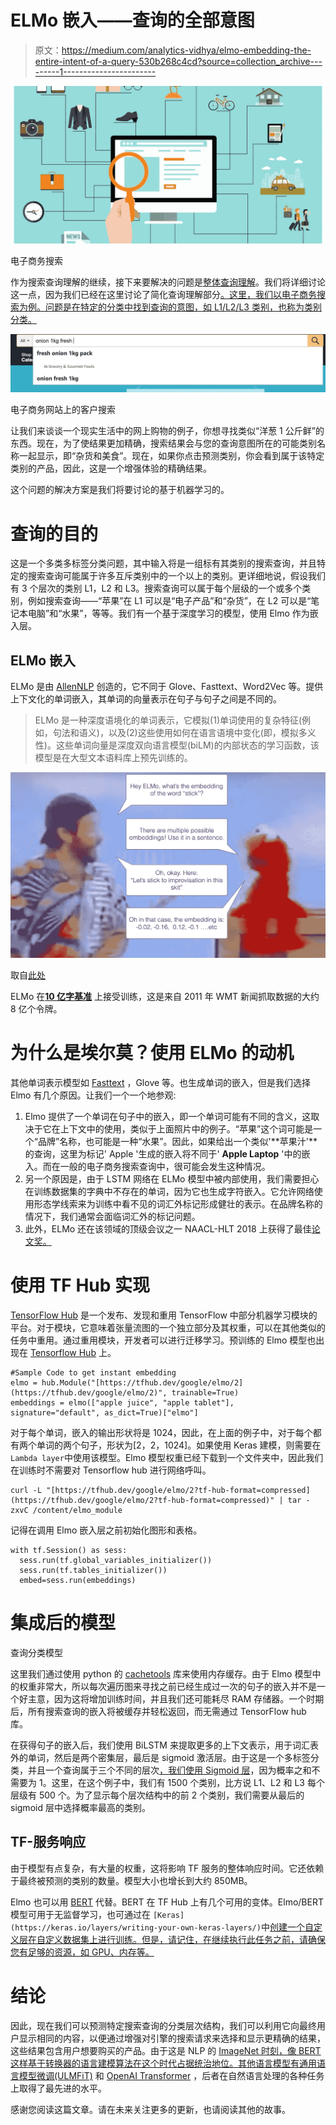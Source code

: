 # ELMo 嵌入——查询的全部意图

> 原文：<https://medium.com/analytics-vidhya/elmo-embedding-the-entire-intent-of-a-query-530b268c4cd?source=collection_archive---------1----------------------->

![](img/0df24a664f35536d6de07bbe9d95e760.png)

电子商务搜索

作为搜索查询理解的继续，接下来要解决的问题是[整体查询理解](/@dtunkelang/query-understanding-divided-into-three-parts-d9cbc81a5d09)。我们将详细讨论这一点，因为我们已经在这里讨论了简化查询理解部分[。这里，我们以电子商务搜索为例。问题是在特定的分类中找到查询的意图，如 L1/L2/L3 类别，也称为类别分类。](https://towardsdatascience.com/understanding-the-search-query-part-i-632d1b323b50)

![](img/064adae2423d282530eb1fae1486c9d7.png)

电子商务网站上的客户搜索

让我们来谈谈一个现实生活中的网上购物的例子，你想寻找类似“洋葱 1 公斤鲜”的东西。现在，为了使结果更加精确，搜索结果会与您的查询意图所在的可能类别名称一起显示，即“杂货和美食”。现在，如果你点击预测类别，你会看到属于该特定类别的产品，因此，这是一个增强体验的精确结果。

这个问题的解决方案是我们将要讨论的基于机器学习的。

# 查询的目的

这是一个多类多标签分类问题，其中输入将是一组标有其类别的搜索查询，并且特定的搜索查询可能属于许多互斥类别中的一个以上的类别。更详细地说，假设我们有 3 个层次的类别 L1，L2 和 L3。搜索查询可以属于每个层级的一个或多个类别，例如搜索查询——“苹果”在 L1 可以是“电子产品”和“杂货”，在 L2 可以是“笔记本电脑”和“水果”，等等。我们有一个基于深度学习的模型，使用 Elmo 作为嵌入层。

## ELMo 嵌入

ELMo 是由 [AllenNLP](https://allennlp.org/elmo) 创造的，它不同于 Glove、Fasttext、Word2Vec 等。提供上下文化的单词嵌入，其单词的向量表示在句子与句子之间是不同的。

> ELMo 是一种深度语境化的单词表示，它模拟(1)单词使用的复杂特征(例如，句法和语义)，以及(2)这些使用如何在语言语境中变化(即，模拟多义性)。这些单词向量是深度双向语言模型(biLM)的内部状态的学习函数，该模型是在大型文本语料库上预先训练的。

![](img/05a001fceb31b06c86fbaa46796a7b7b.png)

取自[此处](http://jalammar.github.io/illustrated-bert/)

ELMo 在[**10 亿字基准**](http://www.statmt.org/lm-benchmark/) 上接受训练，这是来自 2011 年 WMT 新闻抓取数据的大约 8 亿个令牌。

# 为什么是埃尔莫？使用 ELMo 的动机

其他单词表示模型如 [Fasttext](https://github.com/facebookresearch/fastText) ，Glove 等。也生成单词的嵌入，但是我们选择 Elmo 有几个原因。让我们一个一个地参观:

1.  Elmo 提供了一个单词在句子中的嵌入，即一个单词可能有不同的含义，这取决于它在上下文中的使用，类似于上面照片中的例子。“苹果”这个词可能是一个“品牌”名称，也可能是一种“水果”。因此，如果给出一个类似'**苹果汁'**的查询，这里为标记' Apple '生成的嵌入将不同于' **Apple Laptop** '中的嵌入。而在一般的电子商务搜索查询中，很可能会发生这种情况。
2.  另一个原因是，由于 LSTM 网络在 ELMo 模型中被内部使用，我们需要担心在训练数据集的字典中不存在的单词，因为它也生成字符嵌入。它允许网络使用形态学线索来为训练中看不见的词汇外标记形成健壮的表示。在品牌名称的情况下，我们通常会面临词汇外的标记问题。
3.  此外，ELMo 还在该领域的顶级会议之一 NAACL-HLT 2018 上获得了最佳[论文奖。](https://naacl2018.wordpress.com/2018/04/11/outstanding-papers/)

# 使用 TF Hub 实现

[TensorFlow Hub](http://tensorflow.org/hub) 是一个发布、发现和重用 TensorFlow 中部分机器学习模块的平台。对于模块，它意味着张量流图的一个独立部分及其权重，可以在其他类似的任务中重用。通过重用模块，开发者可以进行迁移学习。预训练的 Elmo 模型也出现在 [Tensorflow Hub](https://tfhub.dev/google/elmo/2) 上。

```
#Sample Code to get instant embedding
elmo = hub.Module("[https://tfhub.dev/google/elmo/2](https://tfhub.dev/google/elmo/2)", trainable=True)
embeddings = elmo(["apple juice", "apple tablet"],  signature="default", as_dict=True)["elmo"]
```

对于每个单词，嵌入的输出形状将是 1024，因此，在上面的例子中，对于每个都有两个单词的两个句子，形状为[2，2，1024]。如果使用 Keras 建模，则需要在`Lambda layer`中使用该模型。Elmo 模型权重已经下载到一个文件夹中，因此我们在训练时不需要对 Tensorflow hub 进行网络呼叫。

```
curl -L "[https://tfhub.dev/google/elmo/2?tf-hub-format=compressed](https://tfhub.dev/google/elmo/2?tf-hub-format=compressed)" | tar -zxvC /content/elmo_module
```

记得在调用 Elmo 嵌入层之前初始化图形和表格。

```
with tf.Session() as sess:
  sess.run(tf.global_variables_initializer())  
  sess.run(tf.tables_initializer())
  embed=sess.run(embeddings)
```

# 集成后的模型

查询分类模型

这里我们通过使用 python 的 [cachetools](https://pypi.org/project/cachetools/) 库来使用内存缓存。由于 Elmo 模型中的权重非常大，所以每次遍历图来寻找之前已经生成过一次的句子的嵌入并不是一个好主意，因为这将增加训练时间，并且我们还可能耗尽 RAM 存储器。一个时期后，所有搜索查询的嵌入将被缓存并轻松返回，而无需通过 TensorFlow hub 库。

在获得句子的嵌入后，我们使用 BiLSTM 来提取更多的上下文表示，用于词汇表外的单词，然后是两个密集层，最后是 sigmoid 激活层。由于这是一个多标签分类，并且一个查询属于三个不同的层次[，我们使用 Sigmoid 层](https://stats.stackexchange.com/questions/395934/activation-function-at-output-layer-for-multi-label-classification)，因为概率之和不需要为 1。这里，在这个例子中，我们有 1500 个类别，比方说 L1、L2 和 L3 每个层级有 500 个。为了显示每个层次结构中的前 2 个类别，我们需要从最后的 sigmoid 层中选择概率最高的类别。

## TF-服务响应

由于模型有点复杂，有大量的权重，这将影响 TF 服务的整体响应时间。它还依赖于最终被预测的类别的数量。模型大小也增长到大约 850MB。

Elmo 也可以用 [BERT](https://tfhub.dev/google/bert_uncased_L-12_H-768_A-12/1) 代替。BERT 在 TF Hub 上有几个可用的变体。Elmo/BERT 模型可用于无监督学习，也可通过在 `[Keras](https://keras.io/layers/writing-your-own-keras-layers/)`中[创建一个自定义层在自定义数据集上进行训练。但是，请记住，在继续执行此任务之前，请确保您有足够的资源，如 GPU、内存等。](https://keras.io/layers/writing-your-own-keras-layers/)

# 结论

因此，现在我们可以预测特定搜索查询的分类层次结构，我们可以利用它向最终用户显示相同的内容，以便通过增强对引擎的搜索请求来选择和显示更精确的结果，这些结果包含用户想要购买的产品。由于这是 NLP 的 [ImageNet 时刻，像 BERT 这样基于转换器的语言建模算法在这个时代占据统治地位。其他语言模型有](http://ruder.io/nlp-imagenet/)[通用语言模型微调(ULMFiT)](https://arxiv.org/abs/1801.06146) 和 [OpenAI Transformer](https://s3-us-west-2.amazonaws.com/openai-assets/research-covers/language-unsupervised/language_understanding_paper.pdf) ，后者在自然语言处理的各种任务上取得了最先进的水平。

感谢您阅读这篇文章。请在未来关注更多的更新，也请阅读其他的故事。